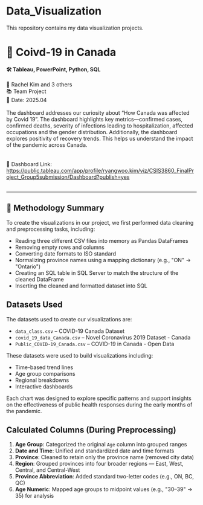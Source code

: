 # Data_Visualization
This repository contains my data visualization projects.

# 🦠 Coivd-19 in Canada  
**🛠️ Tableau, PowerPoint, Python, SQL**  
<br>
📎 Rachel Kim and 3 others  
📚 Team Project  
📅 Date: 2025.04  
<br>
The dashboard addresses our curiosity about “How Canada was affected by Covid 19”. The dashboard highlights key metrics—confirmed cases, confirmed deaths, severity of infections leading to hospitalization, affected occupations and the gender distribution. Additionally, the dashboard explores positivity of recovery trends. This helps us understand the impact of the pandemic across Canada.    
<br>
<br>
📖 Dashboard Link: https://public.tableau.com/app/profile/ryangwoo.kim/viz/CSIS3860_FinalProject_Group5submission/Dashboard?publish=yes
<br>
<br>

---
## 📂 Methodology Summary
To create the visualizations in our project, we first performed data cleaning and preprocessing tasks, including:

- Reading three different CSV files into memory as Pandas DataFrames  
- Removing empty rows and columns  
- Converting date formats to ISO standard  
- Normalizing province names using a mapping dictionary (e.g., "ON" → "Ontario")  
- Creating an SQL table in SQL Server to match the structure of the cleaned DataFrame  
- Inserting the cleaned and formatted dataset into SQL
  

## Datasets Used

The datasets used to create our visualizations are:

- `data_class.csv` – COVID-19 Canada Dataset  
- `covid_19_data_Canada.csv` – Novel Coronavirus 2019 Dataset - Canada  
- `Public_COVID-19_Canada.csv` – COVID-19 in Canada - Open Data  

These datasets were used to build visualizations including:

- Time-based trend lines  
- Age group comparisons  
- Regional breakdowns  
- Interactive dashboards  

Each chart was designed to explore specific patterns and support insights on the effectiveness of public health responses during the early months of the pandemic.


## Calculated Columns (During Preprocessing)

1. **Age Group**: Categorized the original `Age` column into grouped ranges  
2. **Date and Time**: Unified and standardized date and time formats  
3. **Province**: Cleaned to retain only the province name (removed city data)  
4. **Region**: Grouped provinces into four broader regions — East, West, Central, and Central-West  
5. **Province Abbreviation**: Added standard two-letter codes (e.g., ON, BC, QC)  
6. **Age Numeric**: Mapped age groups to midpoint values (e.g., "30–39" → 35) for analysis


